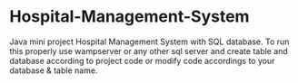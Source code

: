 # Hospital-Management-System
Java mini project Hospital Management System with SQL database.
To run this properly use wampserver or any other sql server and create table and database according to project code or modify code accordings to your database & table name.
